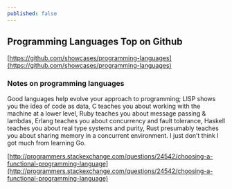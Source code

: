 ```yaml
---
published: false
---
```







## Programming Languages Top on Github
[https://github.com/showcases/programming-languages](https://github.com/showcases/programming-languages)

### Notes on programming languages

Good languages help evolve your approach to programming; LISP shows you the idea of code as data, C teaches you about working with the machine at a lower level, Ruby teaches you about message passing & lambdas, Erlang teaches you about concurrency and fault tolerance, Haskell teaches you about real type systems and purity, Rust presumably teaches you about sharing memory in a concurrent environment. I just don’t think I got much from learning Go.

[http://programmers.stackexchange.com/questions/24542/choosing-a-functional-programming-language](http://programmers.stackexchange.com/questions/24542/choosing-a-functional-programming-language)

